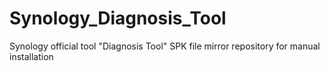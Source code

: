 # Synology_Diagnosis_Tool
Synology official tool "Diagnosis Tool" SPK file mirror repository for manual installation
